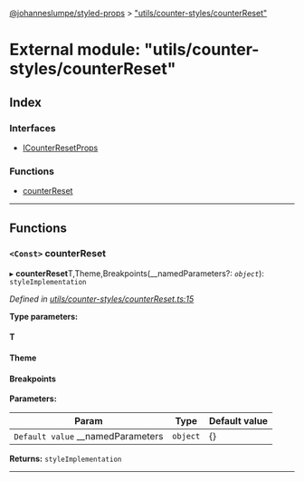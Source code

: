 [@johanneslumpe/styled-props](../README.md) > ["utils/counter-styles/counterReset"](../modules/_utils_counter_styles_counterreset_.md)

# External module: "utils/counter-styles/counterReset"

## Index

### Interfaces

* [ICounterResetProps](../interfaces/_utils_counter_styles_counterreset_.icounterresetprops.md)

### Functions

* [counterReset](_utils_counter_styles_counterreset_.md#counterreset)

---

## Functions

<a id="counterreset"></a>

### `<Const>` counterReset

▸ **counterReset**T,Theme,Breakpoints(__namedParameters?: *`object`*): `styleImplementation`

*Defined in [utils/counter-styles/counterReset.ts:15](https://github.com/johanneslumpe/styled-props/blob/3abf398/src/utils/counter-styles/counterReset.ts#L15)*

**Type parameters:**

#### T 
#### Theme 
#### Breakpoints 
**Parameters:**

| Param | Type | Default value |
| ------ | ------ | ------ |
| `Default value` __namedParameters | `object` |  {} |

**Returns:** `styleImplementation`

___

